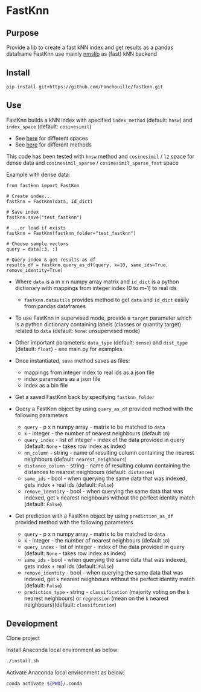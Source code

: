 # FastKnn

## Purpose
Provide a lib to create a fast kNN index and get results as a pandas dataframe
FastKnn use mainly [nmslib](https://github.com/nmslib/nmslib/) as (fast) kNN backend


## Install
`pip install git+https://github.com/Fanchouille/fastknn.git`

## Use
FastKnn builds a kNN index with specified `index_method` (default: `hnsw`) 
and `index_space` (default: `cosinesimil`)
- See [here](https://github.com/nmslib/nmslib/blob/master/manual/spaces.md) for different spaces
- See [here](https://github.com/nmslib/nmslib/blob/master/manual/methods.md) for different methods

This code has been tested with `hnsw` method and `cosinesimil` / `l2` space for dense data and `cosinesimil_sparse` / `cosinesimil_sparse_fast` space

Example with dense data:
    
    from fastknn import FastKnn
    
    # Create index...
    fastknn = FastKnn(data, id_dict)
    
    # Save index
    fastknn.save("test_fastknn")
    
    # ...or load if exists
    fastknn = FastKnn(fastknn_folder="test_fastknn")

    # Choose sample vectors
    query = data[:3, :]

    # Query index & get results as df
    results_df = fastknn.query_as_df(query, k=10, same_ids=True, remove_identity=True)

- Where `data` is a m x n numpy array matrix and `id_dict` is a python dictionary with mappings from integer index (0 to m-1) to real ids
    - `fastknn.datautils` provides method to get `data` and `id_dict` easily from pandas dataframes
    
- To use FastKnn in supervised mode, provide a `target` parameter which is a python dictionary containing labels (classes or quantity target) related to `data` (default: `None`: unsupervised mode)
    
- Other important parameters:  `data_type` (default: `dense`) and `dist_type` (default: `float`) - see main.py for examples

- Once instantiated, `save` method saves as files:
    - mappings from integer index to real ids as a json file
    - index parameters as a json file
    - index as a bin file
    
- Get a saved FastKnn back by specifying `fastknn_folder`

- Query a FastKnn object by using `query_as_df` provided method with the following parameters 
    - `query` - p x n numpy array - matrix to be matched to `data`
    - `k` - integer - the number of nearest neighbours (default `10`)
    - `query_index` - list of integer - index of the data provided in query (default: `None` - takes row index as index)
    - `nn_column` - string - name of resulting column containing the nearest neighbours (default: `nearest_neighbours`)
    - `distance_column` - string - name of resulting column containing the distances to nearest neighbours (default: `distances`)
    - `same_ids` - bool - when querying the same data that was indexed, gets index + real ids (default: `False`)
    - `remove_identity` - bool - when querying the same data that was indexed, get `k` nearest neighbours without the perfect identity match (default: `False`)

- Get prediction with a FastKnn object by using `prediction_as_df` provided method with the following parameters 
    - `query` - p x n numpy array - matrix to be matched to `data`
    - `k` - integer - the number of nearest neighbours (default `10`)
    - `query_index` - list of integer - index of the data provided in query (default: `None` - takes row index as index)
    - `same_ids` - bool - when querying the same data that was indexed, gets index + real ids (default: `False`)
    - `remove_identity` - bool - when querying the same data that was indexed, get `k` nearest neighbours without the perfect identity match (default: `False`)
    - `prediction_type` - string - `classification` (majority voting on the `k` nearest neighbours) or `regression` (mean on the `k` nearest neighbours)(default: `classification`)

## Development
Clone project

Install Anaconda local environment as below:
```bash
./install.sh
```

Activate Anaconda local environment as below:

```bash
conda activate ${PWD}/.conda
```
